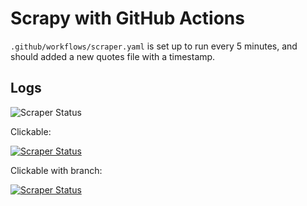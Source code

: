 # Scrapy with GitHub Actions

`.github/workflows/scraper.yaml` is set up to run every 5 minutes,
and should added a new quotes file with a timestamp.

## Logs

![Scraper Status](https://github.com/msimoni18/test-scrapy-with-github-actions/.github/workflows/scraper.yml/badge.svg)

Clickable:

[![Scraper Status](https://github.com/msimoni18/test-scrapy-with-github-actions/.github/workflows/scraper.yml/badge.svg)](https://github.com/msimoni18/test-scrapy-with-github-actions/actions/workflows/scraper.yml)

Clickable with branch:

[![Scraper Status](https://github.com/msimoni18/test-scrapy-with-github-actions/.github/workflows/scraper.yml/badge.svg?branch=main)](https://github.com/msimoni18/test-scrapy-wisth-github-actions/.github/workflows/scraper.yml)

